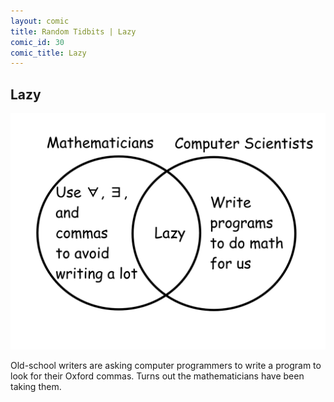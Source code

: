 ```yaml
---
layout: comic
title: Random Tidbits | Lazy
comic_id: 30
comic_title: Lazy
---
```


## Lazy

<img id="img30" src="/assets/images/30.png">

Old-school writers are asking computer programmers to write a program to look for their Oxford commas. Turns out the mathematicians have been taking them.
